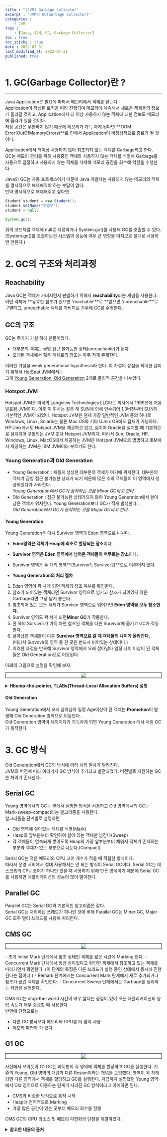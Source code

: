 ```yaml
---
title : "[JVM] Garbage Collector"
excerpt : "JVM의 GC(Garbage Collector)"
categories : 
    - JVM
tags :
    - [Java, JVM, GC, Garbage Collector]
toc : true
toc_sticky : true
date : 2022-07-31
last_modified_at: 2022-07-31
published: true
---
```


# 1. GC(Garbage Collector)란 ?
---
Java Application은 필요에 따라서 메모리에서 객체를 얻는다.  
Application이 작성된 로직을 따라 진행되며 메모리에 계속해서 새로운 객체들의 정보가 올라갈 것이고, Application에서 더 이상 사용하지 않는 
객체에 대한 정보도 메모리에 올라가 있을 것이다.  
저장 공간은 무한하지 않기 때문에 메모리가 가득 차게 된다면 **OOM Error(OutOfMemoryErrors)**로 인해서 Application이 비정상적으로 종료가 될 것이다.  
  
Application에서 더이상 사용하지 않아 참조되지 않는 객체를 Garbage라고 한다.  
<span class="h-text-y">GC는 메모리 관리를 위해 사용중인 객체와 사용하지 않는 객체를 식별해 Garbage를 자동으로 결정하고 사용하지 않는 객체를 삭제해 메모리 공간을 회수해 역할을 수행한다.</span>  
  
Java의 GC는 자동 프로세스이기 때문에 Java 개발자는 사용되지 않는 메모리의 객체를 명시적으로 해제해줘야 하는 부담이 없다.  
만약 명시적으로 해제해주고 싶다면  
```java
Student student = new Student();
student.setName("우영우");
student = null;

System.gc();
```  
위의 코드처럼 객체에 null로 지정하거나 System.gc()를 사용해 GC를 호출할 수 있다.
(System.gc()를 호출하는건 시스템의 성능에 매우 큰 영향을 미치므로 절대로 사용하면 안된다.)  
  

<div class='next-line'></div>  
  

# 2. GC의 구조와 처리과정

## Reachability
Java GC는 객체가 가비지인지 판별하기 위해서 **reachability**라는 개념을 사용한다. 어떤 객체에 **유효한 참조가 있으면 'reachable'**로 **없으면 'unreachable'**로 구별하고, unreachable 객체를 가비지로 간주해 GC를 수행한다.  

## GC의 구조
GC는 두가지 가설 하에 만들어졌다.  
- 대부분의 객체는 금방 접근 불가능한 상태(unreachable)가 된다.
- 오래된 객체에서 젊은 객체로의 참조는 아주 적게 존재한다.

이러한 가설을 <span class="h-text-p">weak generational hypothesis</span>라 한다. 이 가설의 장점을 최대한 살리기 위해서 [HotSpot JVM](#hotspot-jvm)에서는  
크게 [Young Generation, Old Generation](#young-generation과-old-generation) 2개로 물리적 공간을 나누었다.

### Hotspot JVM
Hotspot JVM은 미국의 Longview Technologies LLC라는 회사에서 1999년에 처음 발표된 JVM이다. 이후 이 회사는 같은 해 SUN에 의해 인수되어 1.3버전부터 SUN의 기본적인 JVM이 되었다. 
Hotspot JVM은 현재 가장 일반적인 JVM 중의 하나로 Windows, Linux, Solaris는 물론 Mac OS와 기타 UJnix OS에도 탑재가 가능하다. HP Unix에서도 Hotspot JVM을 제공하고 있고, 심지어 Oracle을 설치할 때 기본적으로 설치되어 구동되는 JVM 조차 Hotspot JVM이다. 따라서 Sun, Oracle, HP, Windows, Linux, MacOS에서 제공하는 JVM은 Hotspot JVM으로 명명하고 IBM에서 제공하는 JVM은 IBM JVM이라 부르기도 한다.  

### Young Generation과 Old Generation
  
- Young Generation : 새롭게 생성한 대부분의 객체가 여기에 위치한다. 대부분의 객체가 금방 접근 불가능한 상태가 되기 때문에 많은 수의 객체들이 이 영역에서 생성되었다가 사라진다.  
*Young Generation에서 GC가 동작하는 것을 <span class="h-text-y">Minor GC</span>라고 한다.*
- Old Generation : 접근 불가능한 상태가되지 않아 Young Generation에서 살아남은 객체가 위치한다. Young Generation보다 GC가 적게 발생한다.  
*Old Generation에서 GC가 동작하는 것을 <span class="h-text-y">Major GC</span>라고 한다.*
  
#### Young Generation
Young Generation은 다시 <span class="h-text-p">Survivor 영역</span>과 <span class="h-text-p">Eden 영역</span>으로 나뉜다.  
  
- **Eden영역은 객체가 Heap에 최초로 할당되는 장소**이다.  
- **Survivor 영역은 Eden 영역에서 넘어온 객체들이 머무르는 장소**이다.  
- Survivor 영역은 두 개의 영역**(Survivor1, Survivor2)**으로 이루어져 있다.  

- **Young Generation의 처리 절차**
1. Eden 영역이 꽉 차게 되면 객체의 참조 여부를 확인한다. 
2. 참조가 되어있는 객체라면 Survivor 영역으로 넘기고 참조가 되어있지 않은 Garbage라면 그냥 남겨 놓는다.
3. 참조되어 있는 모든 객체가 Survivor 영역으로 넘어가면 **Eden 영역을 모두 청소한다.**  
4. Survivor 영역도 꽉 차게 되면**Minor GC**가 작동한다. 
5. 한 쪽의 Survivor가 가득 차면 참조된 객체를 다른 Survivor에 옮기고 GC가 작동한다.
6. 살아남은 객체들이 다른 **Survivor 영역으로 갈 때 객체들의 나이가 올라간다.**  
(따라서 Survovir의 영역 중 한 곳은 반드시 비어있는 상태이다.)  
7. 이러한 과정을 반복해 Survivor 영역에서 오래 살아남아 일정 나이 이상이 된 객체들은 Old Generation으로 이동된다.  
  
아래의 그림으로 설명을 확인해 보자.
  
<p style="border: solid black 1px" align="center"><img src="/assets/images/JVM/gc/minor_gc.gif"></p>  
  
<details>
<summary style="font-weight: bold">Hbump-the-pointer, TLABs(Thread-Local Allocation Buffers) 설명</summary>
<div markdown="1">      
   
HotSpot VM에서는 보다 빠른 메모리 할당을 위해서 두 가지 기술을 사용한다. 하나는 bump-the-pointer라는 기술이며, 다른 하나는 TLABs(Thread-Local Allocation Buffers)라는 기술이다.  
  
bump-the-pointer는 Eden 영역에 할당된 마지막 객체를 추적한다. 마지막 객체는 Eden 영역의 맨 위(top)에 있다. 그리고 그 다음에 생성되는 객체가 있으면, 해당 객체의 크기가 Eden 영역에 넣기 적당한지만 확인한다. 만약 해당 객체의 크기가 적당하다고 판정되면 Eden 영역에 넣게 되고, 새로 생성된 객체가 맨 위에 있게 된다. 따라서, 새로운 객체를 생성할 때 마지막에 추가된 객체만 점검하면 되므로 매우 빠르게 메모리 할당이 이루어진다.  
  
그러나 멀티 스레드 환경을 고려하면 이야기가 달라진다. Thread-Safe하기 위해서 만약 여러 스레드에서 사용하는 객체를 Eden 영역에 저장하려면 락(lock)이 발생할 수 밖에 없고, lock-contention 때문에 성능은 매우 떨어지게 될 것이다. HotSpot VM에서 이를 해결한 것이 TLABs이다.  
  
각각의 스레드가 각각의 몫에 해당하는 Eden 영역의 작은 덩어리를 가질 수 있도록 하는 것이다. 각 쓰레드에는 자기가 갖고 있는 TLAB에만 접근할 수 있기 때문에, bump-the-pointer라는 기술을 사용하더라도 아무런 락이 없이 메모리 할당이 가능하다.  

</div>
</details>  

#### Old Generation
Young Generation에서 오래 살아남아 일정 Age이상이 된 객체는 **Promotion**이 발생해 Old Generation 영역으로 이동한다.  
Old Generation 영역이 채워지다가 가득차게 되면 Young Generation 에서 처럼 GC가 동작한다.  
  
# 3. GC 방식
Old Generation에서 GC의 방식에 따라 처리 절차가 달라진다.  
JVM의 버전에 따라 여러가지 GC 방식이 추가되고 발전되었다. 버전별로 지원하는 GC는 차이가 존재한다.  
  
## Serial GC
Young 영역에서의 GC는 앞에서 설명한 방식을 사용하고 Old 영역에서의 GC는 Mark-sweep-compact라는 알고리즘을 사용한다.  
알고리즘을 단계별로 설명하면
- Old 영역에 살아있는 객체를 식별(Mark)
- Heap의 앞부분부터 확인하여 살아 있는 객체만 남긴다(Sweep)
- 각 객체들이 연속되게 쌓이도록 Heap의 가장 앞부분부터 채워서 객체가 존재하는 부분과 객체가 없는 부분으로 나눈다.(Compact)  
  
Serial GC는 적은 메모리와 CPU 코어 개수가 적을 때 적합한 방식이다.  
따라서 운영 서버에서 절대 사용해서는 안 되는 방식이 Serial GC이다. Serial GC는 데스크톱의 CPU 코어가 하나만 있을 때 사용하기 위해 만든 방식이기 때문에 Serial GC를 사용하면 애플리케이션의 성능이 많이 떨어진다.  

## Parallel GC
Parallel GC는 Serial GC와 기본적인 알고리즘은 같다.  
Serial GC는 처리하는 쓰레드가 하나인 것에 비해 Parallel GC는 Miner GC, Major GC 모두 멀티 쓰레드를 사용해 처리한다.  

## CMS GC
<p style="border: solid black 1px" align="center"><img src="/assets/images/JVM/gc/cms_gc.png"></p>  
- 초기 Initial Mark 단계에서 참조 상태인 객체를 짧은 시간에 Marking 한다.
- Concurrent Mark 단계에서 방금 살아있다고 확인한 객체에서 참조하고 있는 객체를 따라가면서 확인한다.  
(이 단계의 특징은 다른 쓰레드가 실행 중인 상태에서 동시에 진행된다는 점이다.)
- Remark 단계에서는 Concurrent Mark 단게에서 새로 추가되거나 참조가 끊긴 객체를 확인한다.
- Concurrent Sweep 단계에서는 Garbage를 정리하는 작업을 실행한다.  
  
CMS GC는 stop-the-world 시간이 매우 짧다는 장점이 있어 모든 애플리케이션의 응답 속도가 매우 중요할 때 사용한다.  
반면에 단점으로는
- 다른 GC 방식보다 메모리와 CPU를 더 많이 사용
- 메모리 파편화 
가 있다.  

## G1 GC
<p style="border: solid black 1px" align="center"><img src="/assets/images/JVM/gc/g1_controller.png"></p>  
사진에서 보이듯이 G1 GC는 바둑판의 각 영역에 객체를 할당하고 GC를 실행한다.  
기존의 Young, Old 영역의 개념과 다른 Resion이라는 개념을 도입했다.  
영역이 꽉 차게 되면 다른 영역에서 객체를 할당하고 GC를 실행한다. 지금까지 설명했던 Young 영역에서 Old 영역으로 이동하는 단계가 사라진 GC 방식이라고 이해하면 된다.  
  
- CMS와 비슷한 방식으로 동작 시작
- Heap에 전역적으로 Marking
- 가장 많은 공간이 있는 곳부터 메모리 회수를 진행
  
CMS GC의 CPU 리소스 및 메모리 파편화의 단점을 해결하였다.

  
<div class='next-line'></div>  
<div class='next-line'></div>  

<details>
<summary style="font-weight: bold">참고한 내용의 출처</summary>
<div markdown="1">       
https://www.oracle.com/webfolder/technetwork/tutorials/obe/java/gc01/index.html
https://d2.naver.com/helloworld/1329
https://www.eginnovations.com/blog/what-is-garbage-collection-java/
</div>
</details>  